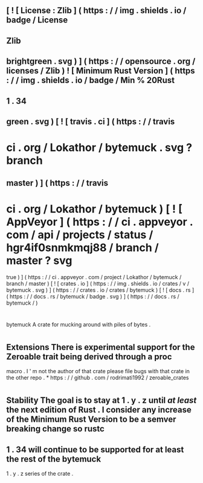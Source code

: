 [
!
[
License
:
Zlib
]
(
https
:
/
/
img
.
shields
.
io
/
badge
/
License
-
Zlib
-
brightgreen
.
svg
)
]
(
https
:
/
/
opensource
.
org
/
licenses
/
Zlib
)
!
[
Minimum
Rust
Version
]
(
https
:
/
/
img
.
shields
.
io
/
badge
/
Min
%
20Rust
-
1
.
34
-
green
.
svg
)
[
!
[
travis
.
ci
]
(
https
:
/
/
travis
-
ci
.
org
/
Lokathor
/
bytemuck
.
svg
?
branch
=
master
)
]
(
https
:
/
/
travis
-
ci
.
org
/
Lokathor
/
bytemuck
)
[
!
[
AppVeyor
]
(
https
:
/
/
ci
.
appveyor
.
com
/
api
/
projects
/
status
/
hgr4if0snmkmqj88
/
branch
/
master
?
svg
=
true
)
]
(
https
:
/
/
ci
.
appveyor
.
com
/
project
/
Lokathor
/
bytemuck
/
branch
/
master
)
[
!
[
crates
.
io
]
(
https
:
/
/
img
.
shields
.
io
/
crates
/
v
/
bytemuck
.
svg
)
]
(
https
:
/
/
crates
.
io
/
crates
/
bytemuck
)
[
!
[
docs
.
rs
]
(
https
:
/
/
docs
.
rs
/
bytemuck
/
badge
.
svg
)
]
(
https
:
/
/
docs
.
rs
/
bytemuck
/
)
#
bytemuck
A
crate
for
mucking
around
with
piles
of
bytes
.
#
#
Extensions
There
is
experimental
support
for
the
Zeroable
trait
being
derived
through
a
proc
-
macro
.
I
'
m
not
the
author
of
that
crate
please
file
bugs
with
that
crate
in
the
other
repo
.
*
https
:
/
/
github
.
com
/
rodrimati1992
/
zeroable_crates
#
#
Stability
The
goal
is
to
stay
at
1
.
y
.
z
until
_at
least_
the
next
edition
of
Rust
.
I
consider
any
increase
of
the
Minimum
Rust
Version
to
be
a
semver
breaking
change
so
rustc
-
1
.
34
will
continue
to
be
supported
for
at
least
the
rest
of
the
bytemuck
-
1
.
y
.
z
series
of
the
crate
.

